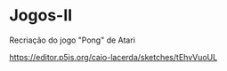 # Jogos-II

Recriação do jogo "Pong" de Atari

https://editor.p5js.org/caio-lacerda/sketches/tEhvVuoUL

